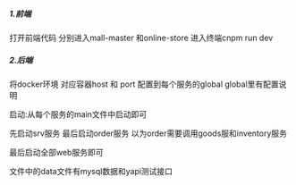 ##### 1.前端

打开前端代码 分别进入mall-master 和online-store 进入终端cnpm run dev

##### 2.后端

将docker环境 对应容器host 和 port 配置到每个服务的global global里有配置说明

启动:从每个服务的main文件中启动即可

先启动srv服务 最后启动order服务 以为order需要调用goods服和inventory服务

最后启动全部web服务即可

文件中的data文件有mysql数据和yapi测试接口